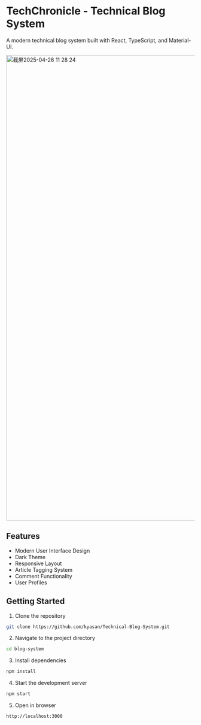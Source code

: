 # TechChronicle - Technical Blog System

A modern technical blog system built with React, TypeScript, and Material-UI.

<img width="1244" alt="截屏2025-04-26 11 28 24" src="https://github.com/user-attachments/assets/8eb92542-0fb4-410b-88f6-cdcee2eb2d5d" />

## Features

- Modern User Interface Design
- Dark Theme
- Responsive Layout
- Article Tagging System
- Comment Functionality
- User Profiles

## Getting Started

1. Clone the repository
```bash
git clone https://github.com/kyasan/Technical-Blog-System.git
```

2. Navigate to the project directory
```bash
cd blog-system
```

3. Install dependencies
```bash
npm install
```

4. Start the development server
```bash
npm start
```

5. Open in browser
```
http://localhost:3000
```

